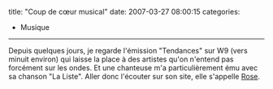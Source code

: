 title: "Coup de cœur musical"
date: 2007-03-27 08:00:15
categories:
  - Musique
---

Depuis quelques jours, je regarde l'émission "Tendances" sur W9 (vers minuit environ) qui laisse la place à des artistes qu'on n'entend pas forcément sur les ondes. Et une chanteuse m'a particulièrement ému avec sa chanson "La Liste". Aller donc l'écouter sur son site, elle s'appelle [Rose](//www.rose-lesite.fr/).